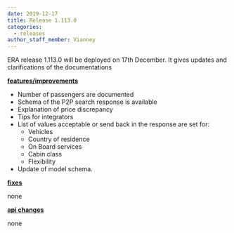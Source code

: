 ```yaml
---
date: 2019-12-17
title: Release 1.113.0
categories:
  - releases
author_staff_member: Vianney
---
```

ERA release 1.113.0 will be deployed on 17th December. It gives updates and clarifications of the documentations

<!--more-->

**<u>features/improvements</u>**

- Number of passengers are documented
- Schema of the P2P search response is available
- Explanation of price discrepancy
- Tips for integrators
- List of values acceptable or send back in the response are set for:
    * Vehicles
    * Country of residence
    * On Board services
    * Cabin class
    * Flexibility
- Update of model schema.   

**<u>fixes</u>**

none

**<u>api changes</u>**

none
